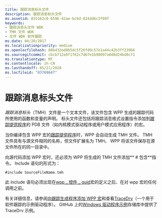 ```yaml
---
title: 跟踪消息标头文件
description: 跟踪消息标头文件
ms.assetid: 835162c0-6596-42ae-bc6d-824dd6c3f69f
keywords:
- 跟踪消息头文件 WDK
- TMH 文件 WDK
- 文件 WDK 软件跟踪
ms.date: 04/20/2017
ms.localizationpriority: medium
ms.openlocfilehash: 80b432ed8b5dc5f26fd9c57e1a44c42b3ff23966
ms.sourcegitcommit: cbcb712a9f1f62c7d67e1b98097a0d8d24bd0c71
ms.translationtype: MT
ms.contentlocale: zh-CN
ms.lasthandoff: 05/21/2020
ms.locfileid: "83769647"
---
```

# <a name="trace-message-header-file"></a>跟踪消息标头文件


*跟踪消息标头*（TMH）文件是一个文本文件，该文件包含 WPP 生成的跟踪代码所使用的函数和变量的声明。 标头文件还包括将跟踪消息格式设置指令添加到[跟踪提供程序](trace-provider.md)的 PDB 文件（如内核模式驱动程序或用户模式应用程序）的宏。

当你编译包含 WPP 宏的[跟踪提供程序](trace-provider.md)时，WPP 会自动生成 TMH 文件。 TMH 文件具有与源文件相同的名称，但文件扩展名为 TMH。 WPP 将该文件保存在源文件所在的同一目录中。

向源代码添加 WPP 宏时，还必须为 WPP 将生成的 TMH 文件添加** \# 包含**指令。 Include 语句的形式为：

```
#include SourceFileName.tmh
```

此 include 语句必须出现在[wpp \_ 控件 \_ guid](https://docs.microsoft.com/previous-versions/windows/hardware/previsioning-framework/ff556186(v=vs.85))宏的定义之后、在对 wpp 宏的任何调用之前。

有关详细信息，请参阅[向跟踪生成程序添加 WPP 宏](adding-wpp-macros-to-a-trace-provider.md)和查看[TraceDrv](https://github.com/Microsoft/Windows-driver-samples/tree/master/general/tracing/tracedriver)（一个用于软件跟踪的示例驱动程序）。 GitHub 上的[Windows 驱动程序示例](https://github.com/Microsoft/Windows-driver-samples)存储库中提供了 TraceDrv 示例。

 

 





